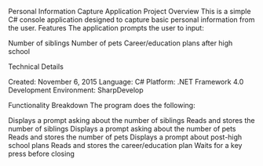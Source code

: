 Personal Information Capture Application
Project Overview
This is a simple C# console application designed to capture basic personal information from the user.
Features
The application prompts the user to input:

Number of siblings
Number of pets
Career/education plans after high school

Technical Details

Created: November 6, 2015
Language: C#
Platform: .NET Framework 4.0
Development Environment: SharpDevelop

Functionality Breakdown
The program does the following:

Displays a prompt asking about the number of siblings
Reads and stores the number of siblings
Displays a prompt asking about the number of pets
Reads and stores the number of pets
Displays a prompt about post-high school plans
Reads and stores the career/education plan
Waits for a key press before closing
